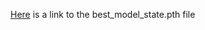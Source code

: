 [Here]([url](https://drive.google.com/file/d/1AyJGwX_4QcsZicKiZNmelOtJaQiXVjX3/view?usp=drive_link)) is a link to the best_model_state.pth file
